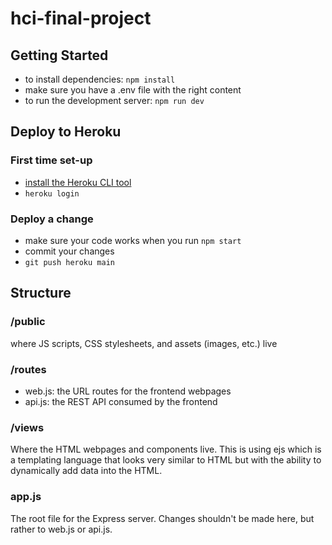 # hci-final-project

## Getting Started
- to install dependencies: ```npm install```
- make sure you have a .env file with the right content
- to run the development server: ```npm run dev```

## Deploy to Heroku
### First time set-up
- [install the Heroku CLI tool](https://devcenter.heroku.com/articles/heroku-cli)
- ```heroku login```
### Deploy a change
- make sure your code works when you run ```npm start```
- commit your changes
- ```git push heroku main```

## Structure
### /public
where JS scripts, CSS stylesheets, and assets (images, etc.) live

### /routes
- web.js: the URL routes for the frontend webpages
- api.js: the REST API consumed by the frontend
### /views
Where the HTML webpages and components live. This is using ejs which is a templating language that looks very similar to HTML but with the ability to dynamically add data into the HTML.

### app.js
The root file for the Express server. Changes shouldn't be made here, but rather to web.js or api.js.